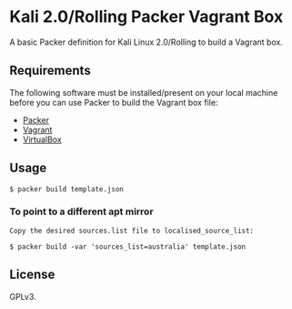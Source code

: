 # Kali 2.0/Rolling Packer Vagrant Box

A basic Packer definition for Kali Linux 2.0/Rolling to build a Vagrant box.

## Requirements

The following software must be installed/present on your local machine before you can use Packer to build the Vagrant box file:

  - [Packer](http://www.packer.io/)
  - [Vagrant](http://vagrantup.com/)
  - [VirtualBox](https://www.virtualbox.org/)

## Usage

    $ packer build template.json

### To point to a different apt mirror

	Copy the desired sources.list file to localised_source_list:

	$ packer build -var 'sources_list=australia' template.json

## License

GPLv3.

